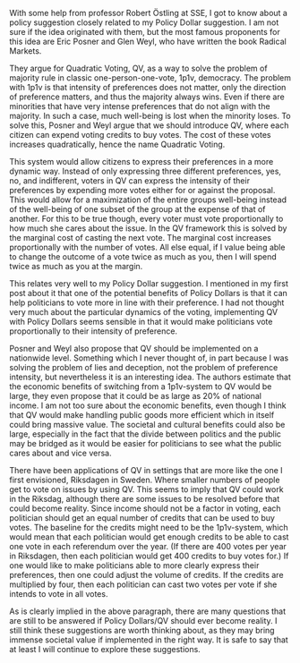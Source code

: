 With some help from professor Robert Östling at SSE, I got to know about a policy suggestion closely related to my Policy Dollar suggestion. I am not sure if the idea originated with them, but the most famous proponents for this idea are Eric Posner and Glen Weyl, who have written the book Radical Markets.

They argue for Quadratic Voting, QV, as a way to solve the problem of majority rule in classic one-person-one-vote, 1p1v, democracy. The problem with 1p1v is that intensity of preferences does not matter, only the direction of preference matters, and thus the majority always wins. Even if there are minorities that have very intense preferences that do not align with the majority. In such a case, much well-being is lost when the minority loses. To solve this, Posner and Weyl argue that we should introduce QV, where each citizen can expend voting credits to buy votes. The cost of these votes increases quadratically, hence the name Quadratic Voting.

This system would allow citizens to express their preferences in a more dynamic way. Instead of only expressing three different preferences, yes, no, and indifferent, voters in QV can express the intensity of their preferences by expending more votes either for or against the proposal.  This would allow for a maximization of the entire groups well-being instead of the well-being of one subset of the group at the expense of that of another. For this to be true though, every voter must vote proportionally to how much she cares about the issue. In the QV framework this is solved by the marginal cost of casting the next vote. The marginal cost increases proportionally with the number of votes. All else equal, if I value being able to change the outcome of a vote twice as much as you, then I will spend twice as much as you at the margin.

This relates very well to my Policy Dollar suggestion. I mentioned in my first post about it that one of the potential benefits of Policy Dollars is that it can help politicians to vote more in line with their preference. I had not thought very much about the particular dynamics of the voting, implementing QV with Policy Dollars seems sensible in that it would make politicians vote proportionally to their intensity of preference.

Posner and Weyl also propose that QV should be implemented on a nationwide level. Something which I never thought of, in part because I was solving the problem of lies and deception, not the problem of preference intensity, but nevertheless it is an interesting idea. The authors estimate that the economic benefits of switching from a 1p1v-system to QV would be large, they even propose that it could be as large as 20\% of national income. I am not too sure about the economic benefits, even though I think that QV would make handling public goods more efficient which in itself could bring massive value. The societal and cultural benefits could also be large, especially in the fact that the divide between politics and the public may be bridged as it would be easier for politicians to see what the public cares about and vice versa.

There have been applications of QV in settings that are more like the one I first envisioned, Riksdagen in Sweden. Where smaller numbers of people get to vote on issues by using QV. This seems to imply that QV could work in the Riksdag, although there are some issues to be resolved before that could become reality. Since income should not be a factor in voting, each politician should get an equal number of credits that can be used to buy votes. The baseline for the credits might need to be the 1p1v-system, which would mean that each politician would get enough credits to be able to cast one vote in each referendum over the year. (If there are 400 votes per year in Riksdagen, then each politician would get 400 credits to buy votes for.) If one would like to make politicians able to more clearly express their preferences, then one could adjust the volume of credits. If the credits are multiplied by four, then each politician can cast two votes per vote if she intends to vote in all votes.

As is clearly implied in the above paragraph, there are many questions that are still to be answered if Policy Dollars/QV should ever become reality. I still think these suggestions are worth thinking about, as they may bring immense societal value if implemented in the right way. It is safe to say that at least I will continue to explore these suggestions.